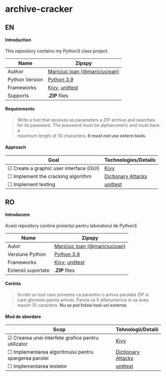 
# archive-cracker  
  
## EN  
#### Introduction  
  
This repository contains my Python3 class project.  
  
| Name | Zipspy |  
|--|--|  
| Author | [Mariciuc Ioan (@mariciucioan)](https://github.com/mariciucioan/)  
| Python Version | [Python 3.9](https://docs.python.org/3.9/) |  
| Frameworks | [Kivy](https://kivy.org/#home), [unittest](https://docs.python.org/3/library/unittest.html)  
| Supports | **.ZIP** files  
  
  
#### Requirements  
> Write a tool that receives as parameters a ZIP archive and searches  
> for its password. The password must be alphanumeric and must have a  
> maximum length of 10 characters. **It must not use extern tools**.  
  
#### Approach  
| Goal | Technologies/Details |  
|--|--|  
|☑ Create a graphic user interface (GUI)|[Kivy](https://kivy.org/#home)|  
|☐ Implement the cracking algorithm|[Dictionary Attacks](https://www.tech-faq.com/dictionary-attack.html)|  
|☐ Implement testing|[unittest](https://docs.python.org/3/library/unittest.html)|  
  
## RO  
  
#### Introducere  
  
Acest repository contine proiectul pentru laboratorul de Python3.  
  
| Nume | Zipspy |  
|--|--|  
| Autor | [Mariciuc Ioan (@mariciucioan)](https://github.com/mariciucioan/)  
| Versiune Python | [Python 3.9](https://docs.python.org/3.9/) |  
| Frameworks | [Kivy](https://kivy.org/#home), [unittest](https://docs.python.org/3/library/unittest.html)  
| Extensii suportate| **.ZIP** files  
  
#### Cerinta  
> Scrieti un tool care primeste ca paramtru o arhiva parolata ZIP si  
> care ghiceste parola arhivei. Parola va fi alfanumerica si va avea  
> maxim 10 caractere. **Nu se pot folosi tool-uri externe**.  
  
#### Mod de abordare  
| Scop | Tehnologii/Detalii |  
|--|--|  
|☑ Crearea unei interfete grafice pentru utilizator|[Kivy](https://kivy.org/#home)|  
|☐ Implementarea algoritmului pentru spargerea parolei|[Dictionary Attacks](https://www.tech-faq.com/dictionary-attack.html)|  
|☐ Implementarea testelor|[unittest](https://docs.python.org/3/library/unittest.html)|
